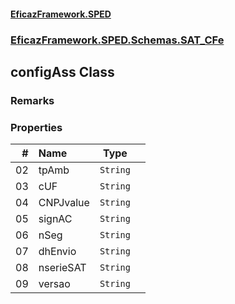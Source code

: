 #### [EficazFramework.SPED](EficazFrameworkSPED.md 'EficazFramework SPED')
### [EficazFramework.SPED.Schemas.SAT_CFe](EficazFramework.SPED.Schemas.SAT_CFe.md 'EficazFramework.SPED.Schemas.SAT_CFe')

## configAss Class

### Remarks
### Properties

| # | Name | Type | |
| ---: | :--- | :---: | :--- |
| 02 | tpAmb | `String` |  |
| 03 | cUF | `String` |  |
| 04 | CNPJvalue | `String` |  |
| 05 | signAC | `String` |  |
| 06 | nSeg | `String` |  |
| 07 | dhEnvio | `String` |  |
| 08 | nserieSAT | `String` |  |
| 09 | versao | `String` |  |
